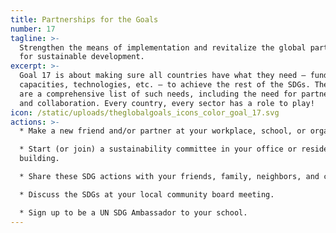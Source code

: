 ```yaml
---
title: Partnerships for the Goals
number: 17
tagline: >-
  Strengthen the means of implementation and revitalize the global partnership
  for sustainable development.
excerpt: >-
  Goal 17 is about making sure all countries have what they need — funds,
  capacities, technologies, etc. — to achieve the rest of the SDGs. The Targets
  are a comprehensive list of such needs, including the need for partnerships
  and collaboration. Every country, every sector has a role to play!
icon: /static/uploads/theglobalgoals_icons_color_goal_17.svg
actions: >-
  * Make a new friend and/or partner at your workplace, school, or organization.

  * Start (or join) a sustainability committee in your office or residential
  building.

  * Share these SDG actions with your friends, family, neighbors, and coworkers.

  * Discuss the SDGs at your local community board meeting.

  * Sign up to be a UN SDG Ambassador to your school.
---
```


